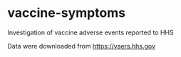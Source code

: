 # vaccine-symptoms
Investigation of vaccine adverse events reported to HHS

Data were downloaded from https://vaers.hhs.gov
